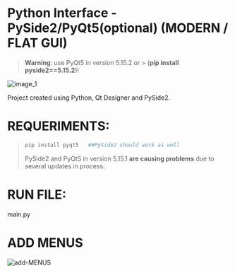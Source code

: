 # Python Interface - PySide2/PyQt5(optional) (MODERN / FLAT GUI)



> **Warning**: use PyQt5 in version 5.15.2 or > (**pip install pyside2==5.15.2**)!


![image_1](https://user-images.githubusercontent.com/60605512/82736094-50887300-9cfd-11ea-8e9a-c2fbbf97d983.PNG)

Project created using Python, Qt Designer and PySide2.

# REQUERIMENTS:
> ```sh
> pip install pyqt5   ##PySide2 should work as well
> ```
> PySide2 and PyQt5 in version 5.15.1 **are causing problems** due to several updates in process.

# RUN FILE:
main.py

# ADD MENUS
![add-MENUS](https://user-images.githubusercontent.com/60605512/94625100-56372c00-028e-11eb-978e-22165d8f77c8.png)


